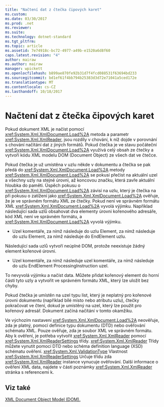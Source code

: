 ```yaml
---
title: "Načtení dat z čtečka čipových karet"
ms.custom: 
ms.date: 03/30/2017
ms.prod: .net
ms.reviewer: 
ms.suite: 
ms.technology: dotnet-standard
ms.tgt_pltfrm: 
ms.topic: article
ms.assetid: 7e74918c-bc72-4977-a49b-e1520a6d8f60
caps.latest.revision: "4"
author: mairaw
ms.author: mairaw
manager: wpickett
ms.openlocfilehash: b899ae870fe92b31d7f4fcd088531f63694bd233
ms.sourcegitcommit: bd1ef61f4bb794b25383d3d72e71041a5ced172e
ms.translationtype: MT
ms.contentlocale: cs-CZ
ms.lasthandoff: 10/18/2017
---
```

# <a name="load-data-from-a-reader"></a>Načtení dat z čtečka čipových karet
Pokud dokument XML je načíst pomocí <xref:System.Xml.XmlDocument.Load%2A> metoda a parametr <xref:System.Xml.XmlReader>, jsou rozdíly v chování, k níž dojde v porovnání s chování načítání dat z jiných formátů. Pokud čtečka je ve stavu počáteční <xref:System.Xml.XmlDocument.Load%2A> využívá celý obsah ze čtečky a vytvoří kódu XML modelu DOM (Document Object) ze všech dat ve čtečce.  
  
 Pokud čtečka je už umístěna v uzlu někde v dokumentu a čtečka se pak předá do <xref:System.Xml.XmlDocument.Load%2A> metody <xref:System.Xml.XmlDocument.Load%2A> se pokusí přečíst na aktuální uzel a všechny uzly na stejné úrovni, až koncovou značku, která zavře aktuální hloubka do paměti. Úspěch pokusu o <xref:System.Xml.XmlDocument.Load%2A> závisí na uzlu, který je čtečka na při pokusu o zatížení jako <xref:System.Xml.XmlDocument.Load%2A> ověřuje, že je ve správném formátu XML ze čtečky. Pokud není ve správném formátu XML <xref:System.Xml.XmlDocument.Load%2A> vyvolá výjimku. Například následující sada uzlů obsahovat dva elementy úrovni kořenového adresáře, kód XML není ve správném formátu, a <xref:System.Xml.XmlDocument.Load%2A> vyvolá výjimku.  
  
-   Uzel komentáře, za nímž následuje do uzlu Element, za nímž následuje do uzlu Element, za nímž následuje do EndElement uzlu.  
  
 Následující sada uzlů vytvoří neúplné DOM, protože neexistuje žádný element kořenové úrovni.  
  
-   Uzel komentáře, za nímž následuje uzel komentáře, za nímž následuje do uzlu EndElement ProcessingInstruction uzel.  
  
 To nevyvolá výjimku a načíst data. Můžete přidat kořenový element do horní části tyto uzly a vytvořit ve správném formátu XML, který lze uložit bez chyby.  
  
 Pokud čtečka je umístěn na uzel typu list, který je neplatný pro kořenové úrovni dokumentu (například bílé místo nebo atributu uzlu), čtečky pokračovat ve čtení, dokud je umístěný na uzel, který lze použít pro kořenový adresář. Dokument začíná načítání v tomto okamžiku.  
  
 Ve výchozím nastavení <xref:System.Xml.XmlDocument.Load%2A> neověřuje, zda je platný, pomocí definice typu dokumentu (DTD) nebo ověřování schématu XML. Pouze ověřuje, zda je soubor XML ve správném formátu. Aby k ověření, je potřeba vytvořit <xref:System.Xml.XmlReader> pomocí <xref:System.Xml.XmlReaderSettings> třídy. <xref:System.Xml.XmlReader> Třídy můžete vynutit pomocí DTD nebo schéma definition language (XSD) schématu ověření. <xref:System.Xml.ValidationType> Vlastnost <xref:System.Xml.XmlReaderSettings> Určuje třídu zda <xref:System.Xml.XmlReader> instance vynucuje ověřování. Další informace o ověření XML data, najdete v části poznámky <xref:System.Xml.XmlReader> stránka s referencemi k.  
  
## <a name="see-also"></a>Viz také  
 [XML Document Object Model (DOM).](../../../../docs/standard/data/xml/xml-document-object-model-dom.md)
